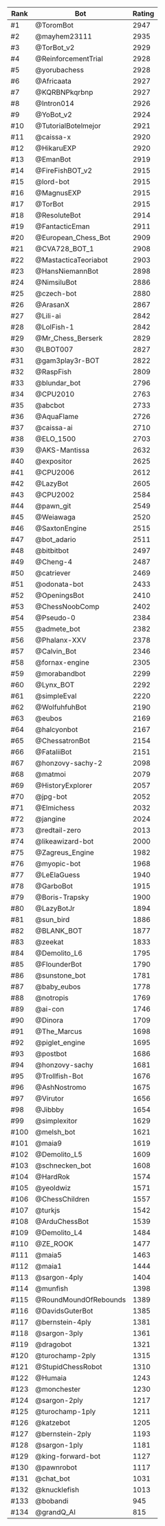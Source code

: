 Rank|Bot|Rating
---|---|---
#1|@ToromBot|2947
#2|@mayhem23111|2935
#3|@TorBot_v2|2929
#4|@ReinforcementTrial|2928
#5|@yorubachess|2928
#6|@Africaata|2927
#7|@KQRBNPkqrbnp|2927
#8|@Intron014|2926
#9|@YoBot_v2|2924
#10|@TutorialBotelmejor|2921
#11|@caissa-x|2920
#12|@HikaruEXP|2920
#13|@EmanBot|2919
#14|@FireFishBOT_v2|2915
#15|@lord-bot|2915
#16|@MagnusEXP|2915
#17|@TorBot|2915
#18|@ResoluteBot|2914
#19|@FantacticEman|2911
#20|@European_Chess_Bot|2909
#21|@CVA728_BOT_1|2908
#22|@MastacticaTeoriabot|2903
#23|@HansNiemannBot|2898
#24|@NimsiluBot|2886
#25|@czech-bot|2880
#26|@ArasanX|2867
#27|@Lili-ai|2842
#28|@LolFish-1|2842
#29|@Mr_Chess_Berserk|2829
#30|@LBOT007|2827
#31|@gam3play3r-BOT|2822
#32|@RaspFish|2809
#33|@blundar_bot|2796
#34|@CPU2010|2763
#35|@abcbot|2733
#36|@AquaFlame|2726
#37|@caissa-ai|2710
#38|@ELO_1500|2703
#39|@AKS-Mantissa|2632
#40|@expositor|2625
#41|@CPU2006|2612
#42|@LazyBot|2605
#43|@CPU2002|2584
#44|@pawn_git|2549
#45|@Weiawaga|2520
#46|@SaxtonEngine|2515
#47|@bot_adario|2511
#48|@bitbitbot|2497
#49|@Cheng-4|2487
#50|@catriever|2469
#51|@odonata-bot|2433
#52|@OpeningsBot|2410
#53|@ChessNoobComp|2402
#54|@Pseudo-0|2384
#55|@admete_bot|2382
#56|@Phalanx-XXV|2378
#57|@Calvin_Bot|2346
#58|@fornax-engine|2305
#59|@morabandbot|2299
#60|@Lynx_BOT|2292
#61|@simpleEval|2220
#62|@WolfuhfuhBot|2190
#63|@eubos|2169
#64|@halcyonbot|2167
#65|@ChessatronBot|2154
#66|@FataliiBot|2151
#67|@honzovy-sachy-2|2098
#68|@matmoi|2079
#69|@HistoryExplorer|2057
#70|@jpg-bot|2052
#71|@Elmichess|2032
#72|@jangine|2024
#73|@redtail-zero|2013
#74|@likeawizard-bot|2000
#75|@Zagreus_Engine|1982
#76|@myopic-bot|1968
#77|@LeElaGuess|1940
#78|@GarboBot|1915
#79|@Boris-Trapsky|1900
#80|@LazyBotJr|1894
#81|@sun_bird|1886
#82|@BLANK_BOT|1877
#83|@zeekat|1833
#84|@Demolito_L6|1795
#85|@FlounderBot|1790
#86|@sunstone_bot|1781
#87|@baby_eubos|1778
#88|@notropis|1769
#89|@ai-con|1746
#90|@Dinora|1709
#91|@The_Marcus|1698
#92|@piglet_engine|1695
#93|@postbot|1686
#94|@honzovy-sachy|1681
#95|@Trollfish-Bot|1676
#96|@AshNostromo|1675
#97|@Virutor|1656
#98|@Jibbby|1654
#99|@simplexitor|1629
#100|@melsh_bot|1621
#101|@maia9|1619
#102|@Demolito_L5|1609
#103|@schnecken_bot|1608
#104|@HardRok|1574
#105|@yeoldwiz|1571
#106|@ChessChildren|1557
#107|@turkjs|1542
#108|@ArduChessBot|1539
#109|@Demolito_L4|1484
#110|@ZE_ROOK|1477
#111|@maia5|1463
#112|@maia1|1444
#113|@sargon-4ply|1404
#114|@munfish|1398
#115|@RoundMoundOfRebounds|1389
#116|@DavidsGuterBot|1385
#117|@bernstein-4ply|1381
#118|@sargon-3ply|1361
#119|@dragobot|1321
#120|@turochamp-2ply|1315
#121|@StupidChessRobot|1310
#122|@Humaia|1243
#123|@monchester|1230
#124|@sargon-2ply|1217
#125|@turochamp-1ply|1211
#126|@katzebot|1205
#127|@bernstein-2ply|1193
#128|@sargon-1ply|1181
#129|@king-forward-bot|1127
#130|@pawnrobot|1117
#131|@chat_bot|1031
#132|@knucklefish|1013
#133|@bobandi|945
#134|@grandQ_AI|815
